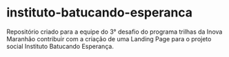 # instituto-batucando-esperanca
Repositório criado para a equipe do 3° desafio do programa trilhas da Inova Maranhão contribuir com a criação de uma Landing Page para o projeto social Instituto Batucando Esperança.
